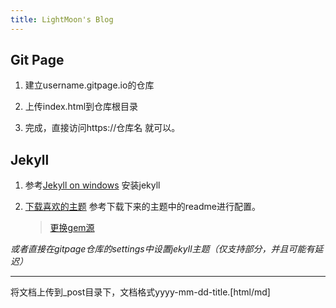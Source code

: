 ```yaml
---
title: LightMoon's Blog
---
```


## Git Page

1. 建立username.gitpage.io的仓库


2. 上传index.html到仓库根目录
3. 完成，直接访问https://仓库名  就可以。



## Jekyll

1. 参考[Jekyll on windows](http://jekyllrb.com/docs/windows/) 安装jekyll

2. [下载喜欢的主题](http://jekyllthemes.org/) 参考下载下来的主题中的readme进行配置。

   > [更换gem源](https://gems.ruby-china.org/)



*或者直接在gitpage仓库的settings中设置jekyll主题（仅支持部分，并且可能有延迟）*



---

将文档上传到_post目录下，文档格式yyyy-mm-dd-title.[html/md]

